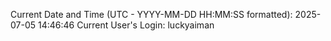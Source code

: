 Current Date and Time (UTC - YYYY-MM-DD HH:MM:SS formatted): 2025-07-05 14:46:46
Current User's Login: luckyaiman

